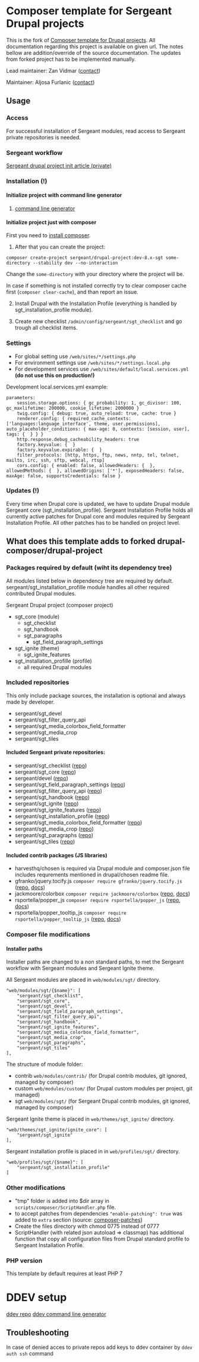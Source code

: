 # Composer template for Sergeant Drupal projects

This is the fork of [Composer template for Drupal projects](https://github.com/drupal-composer/drupal-project). All documentation regarding this project
is available on given url. The notes bellow are addition/override of the source
documentation. The updates from forked project has to be implemented manually.

Lead maintainer: Zan Vidmar ([contact](mailto:zan.vidmar@sergeant.agency))

Maintainer: Aljosa Furlanic ([contact](mailto:aljosa.furlanic@sergeant.agency))

## Usage

### Access
For successful installation of Sergeant modules, read access to Sergeant private repositories is needed.

### Sergeant workflow
[Sergeant drupal project init article (private)](https://sgt.sergeant.agency/wiki/article/drupal-project-init)

### Installation (!)

#### Initialize project with command line generator
1. [command line generator](https://sgt.sergeant.agency/wiki/article/initialize-project-command-line-generator)

#### Initialize project just with composer
First you need to [install composer](https://getcomposer.org/doc/00-intro.md#installation-linux-unix-osx).

1. After that you can create the project:

```
composer create-project sergeant/drupal-project:dev-8.x-sgt some-directory --stability dev --no-interaction
```
Change the `some-directory` with your directory where the project will be. 

In case if something is not installed correctly try to clear composer cache first (`composer clear-cache`), and than report an issue.

2. Install Drupal with the Installation Profile (everything is handled by sgt_installation_profile module).

3. Create new checklist `/admin/config/sergeant/sgt_checklist` and go trough all checklist items.

### Settings 
- For global setting use `/web/sites/*/settings.php`
- For environment settings use `/web/sites/*/settings.local.php`
- For development services use `/web/sites/default/local.services.yml` **(do not use this on production!)**

Development local.services.yml example:
```
parameters:
    session.storage.options: { gc_probability: 1, gc_divisor: 100, gc_maxlifetime: 200000, cookie_lifetime: 2000000 }
    twig.config: { debug: true, auto_reload: true, cache: true }
    renderer.config: { required_cache_contexts: ['languages:language_interface', theme, user.permissions], auto_placeholder_conditions: { max-age: 0, contexts: [session, user], tags: {  } } }
    http.response.debug_cacheability_headers: true
    factory.keyvalue: {  }
    factory.keyvalue.expirable: {  }
    filter_protocols: [http, https, ftp, news, nntp, tel, telnet, mailto, irc, ssh, sftp, webcal, rtsp]
    cors.config: { enabled: false, allowedHeaders: {  }, allowedMethods: {  }, allowedOrigins: ['*'], exposedHeaders: false, maxAge: false, supportsCredentials: false }
```

### Updates (!)
Every time when Drupal core is updated, we have to update Drupal module 
Sergeant core (sgt_installation_profile). Sergeant Installation Profile holds all currently active patches
for Drupal core and modules required by Sergeant Installation Profile. All other patches has
to be handled on project level.

## What does this template adds to forked drupal-composer/drupal-project

### Packages required by default (wiht its dependency tree)

All modules listed below in dependency tree are required by default. sergeant/sgt_installation_profille module handles all other required contributed Drupal modules.

Sergeant Drupal project (composer project)
- sgt_core (module)
    - sgt_checklist
    - sgt_handbook
    - sgt_paragraphs
        - sgt_field_paragraph_settings
- sgt_ignite (theme)
    - sgt_ignite_features
- sgt_installation_profille (profile)
    - all required Drupal modules

### Included repositories
This only include package sources, the installation is optional and always made by developer.

- sergeant/sgt_devel
- sergeant/sgt_filter_query_api
- sergeant/sgt_media_colorbox_field_formatter
- sergeant/sgt_media_crop
- sergeant/sgt_tiles

#### Included Sergeant private repositories:
- sergeant/sgt_checklist ([repo](https://bitbucket.org/sgt_sergeant/sgt_checklist/))
- sergeant/sgt_core ([repo](https://bitbucket.org/sgt_sergeant/sgt_core/))
- sergeant/devel ([repo](https://bitbucket.org/sgt_sergeant/sgt_devel/))
- sergeant/sgt_field_paragraph_settings ([repo](https://bitbucket.org/sgt_sergeant/sgt_field_paragraph_settings/))
- sergeant/sgt_filter_query_api ([repo](https://bitbucket.org/sgt_sergeant/sgt_filter_query_api/))
- sergeant/sgt_handbook ([repo](https://bitbucket.org/sgt_sergeant/sgt_handbook/))
- sergeant/sgt_ignite ([repo](https://bitbucket.org/sgt_sergeant/sgt_ignite/))
- sergeant/sgt_ignite_features ([repo](https://bitbucket.org/sgt_sergeant/sgt_ignite_features/))
- sergeant/sgt_installation_profile ([repo](https://bitbucket.org/sgt_sergeant/sgt_installation_profile/))
- sergeant/sgt_media_colorbox_field_formatter ([repo](https://bitbucket.org/sgt_sergeant/sgt_media_colorbox_field_formatter/))
- sergeant/sgt_media_crop ([repo](https://bitbucket.org/sgt_sergeant/sgt_media_crop/))
- sergeant/sgt_paragraphs ([repo](https://bitbucket.org/sgt_sergeant/sgt_paragraphs/))
- sergeant/sgt_tiles ([repo](https://bitbucket.org/sgt_sergeant/sgt_tiles/))

#### Included contrib packages (JS libraries)
- harvesthq/chosen is required via Drupal module and composer.json file includes requrements mentioned in drupal/chosen readme file.
- gfranko/jquery.tocify.js `composer require gfranko/jquery.tocify.js` ([repo](https://github.com/gfranko/jquery.tocify.js), [docs](http://gregfranko.com/jquery.tocify.js/))
- jackmoore/colorbox `composer require jackmoore/colorbox` ([repo](https://github.com/jackmoore/colorbox), [docs](http://www.jacklmoore.com/colorbox/guide/))
- rsportella/popper_js `composer require rsportella/popper_js` ([repo](https://github.com/FezVrasta/popper.js), [docs](https://popper.js.org/))
- rsportella/popper_tooltip_js `composer require rsportella/popper_tooltip_js` ([repo](https://github.com/FezVrasta/popper.js), [docs](https://popper.js.org/tooltip-examples.html))

### Composer file modifications

#### Installer paths

Installer paths are changed to a non standard paths, to met the Sergeant 
workflow with Sergeant modules and Sergeant Ignite theme.

All Sergeant modules are placed in `web/modules/sgt/` directory.
```
"web/modules/sgt/{$name}": [
    "sergeant/sgt_checklist",
    "sergeant/sgt_core",
    "sergeant/sgt_devel",
    "sergeant/sgt_field_paragraph_settings",
    "sergeant/sgt_filter_query_api",
    "sergeant/sgt_handbook",
    "sergeant/sgt_ignite_features",
    "sergeant/sgt_media_colorbox_field_formatter",
    "sergeant/sgt_media_crop",
    "sergeant/sgt_paragraphs",
    "sergeant/sgt_tiles"
],
```
The structure of module folder:
- contrib `web/modules/contrib/` (for Drupal contrib modules, git ignored, managed by composer)
- custom `web/modules/custom/` (for Drupal custom modules per project, git managed)
- sgt `web/modules/sgt/` (for Sergeant Drupal contrib modules, git ignored, managed by composer)

Sergeant Ignite theme is placed in `web/themes/sgt_ignite/` directory.
```
"web/themes/sgt_ignite/ignite_core": [
    "sergeant/sgt_ignite"
],
```

Sergeant installation profile is placed in in `web/profiles/sgt/` directory.
```
"web/profiles/sgt/{$name}": [
    "sergeant/sgt_installation_profile"
]
```

### Other modifications

- "tmp" folder is added into $dir array in `scripts/composer/ScriptHandler.php` file.
- to accept patches from dependencies `"enable-patching": true` was added to `extra` section (source: [composer-patches](https://github.com/cweagans/composer-patches#allowing-patches-to-be-applied-from-dependencies))
- Create the files directory with chmod 0775 instead of 0777
- ScriptHandler (with related json autoload => classmap) has additional function that copy all configuration files from Drupal standard profile to Sergeant Installation Profile.

### PHP version
This template by default requires at least PHP 7

# DDEV setup
[ddev repo](https://github.com/drud/ddev)
[ddev command line generator](https://sgt.sergeant.agency/wiki/article/initialize-project-command-line-generator)

## Troubleshooting
In case of denied acces to private repos add keys to ddev container by `ddev auth ssh` command
